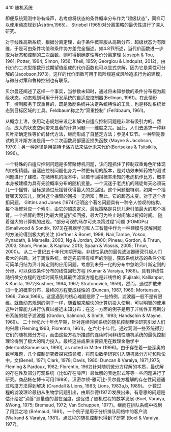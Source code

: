 4.10 随机系统

即便系统观测中带有噪声，若考虑将状态的条件概率分布作为“超级状态”，同样可以使用动态规划(Åström,1965)。 Striebel (1965)对分离策略的最优性进行了深入研究。

对于线性高斯系统，根据分离定理，由于条件概率服从高斯分布，超级状态为有限维，于是可由条件均值和条件协方差完全描述。如4.8节所述，当代价函数进一步取为状态和控制的二次函数，则可得到确定性等价分离定理 (Joseph & Tou, 1961; Potter, 1964; Simon, 1956; Theil, 1959; Georgiou & Lindquist, 2012)。由代价的二次型指数形式期望值组成的代价函数也可以显式求解，因为它是乘性可分解的(Jacobson,1973)。这样的代价函数可用于风险规避或风险追求行为的建模，与微分对策和鲁棒控制也有联系。

贝尔曼还阐述了这样一个事实，当参数未知时，通过将未知参数的条件分布视为超级状态，动态规划可用于开发系统的自适应控制器(Bellman, 1961)。在此情形下，控制服务于双重目的，既是激励系统并决定系统特性的工具，也是移动系统状态到目标区域的工具。Feldbaum称之为“双重控制” (Fel’dbaum, 1961)。

从概念上讲，使用动态规划来设定和解决自适应控制问题是非常有吸引力的。然而，庞大的状态空间带来显著的计算问题——维度之咒。因此，人们去追求一种非贝叶斯确定性等价的替代方法，继而形成了自整定方法；参见4.12节。一种早期尝试的贝叶斯方法是用一个二次函数局部逼近损失函数 (Mayne & Jacobson, 1970)；另一种途径是用蒙特卡洛方法来估计未来代价(Bertsekas & Tsitsiklis, 1996)。

一个特殊的自适应控制问题是多臂赌博机问题，该问题抓住了控制双重角色所体现的权衡精髓。自适应控制问题化身为一种更有用的版本，是对功效未知药物的测试问题进行了建模。在赌博机的版本中，以若干回报概率未知的老虎机作比方，概率本身被建模为具有先验概率分布的随机变量。一个沉迷于老虎机的赌徒每天必须玩儿一个摇臂，目标是通过玩摇臂获得最大的总回报。这个问题很特别，如果一个摇臂哪天没玩儿，就对这个摇臂的回报一无所知；至此，它的超态未变。对于这个折扣问题， Gittins and Jones (1974)证明这个著名问题具有一种令人惊叹的结构。每个摇臂对应一个索引，由它的超态定义，最优策略是只玩儿索引值最大的那个摇臂。一个摇臂的索引为最大期望折扣回报，最大可为终止时间除以折扣时间。
随着强大的计算机的出现，“部分可观的马尔可夫决策过程”问题 (POMDPs)(Smallwood & Sondik, 1973)在机器学习和人工智能中作为一种建模与求解问题的方法论得到极大的关注 (Geffner & Bonet, 1998; Nair,Tambe, Yokoo, Pynadath, & Marsella, 2003; Ng & Jordan, 2000; Pineau, Gordon, & Thrun, 2003; Shani, Pineau, & Kaplow, 2013; Spaan & Vlassis, 2005; Thrun, 2000)。
从二十世纪五十年代末期开始，非线性系统的最优滤波器研究引起人们极大的兴趣。对于离散系统，给定先前带有噪声的测量，获取系统状态的条件分布可简单归结为贝叶斯定则的应用问题。考虑到未归一化的分布中忽略贝叶斯定则的分母，可以获取条件分布的线性回归方程 (Kumar & Varaiya, 1986)。具有非线性随机微分方程的连续时间系统其最优滤波方程也是非线性的 (Fujisaki, Kallianpur, & Kunita, 1972;Kushner, 1964, 1967; Stratonovich, 1959)。然而，通过扩散未归一化的概率分布，最终的方程变成线性的 (Duncan, 1967, 1969; Mortensen, 1966; Zakai,1969)。这里遇到的核心难题是除了一些特例，滤波器一般不是有限维。就像动态规划的例子一样，随着越来越快的计算机投入使用，可以明智的使用这种计算能力进行仿真以接近未知分布；在这一方面的例子是用于非线性非高斯分布系统的粒子滤波器 (Gordon, Salmond, & Smith, 1993; Handschin & Mayne, 1969)。
二十世纪六十年代早期，针对连续时间系统的随机控制理论研究引发人们的兴趣 (Fleming,1963; Florentin, 1961)。在六七十年代，通过观测一些系统得到它们的随机微分方程，而由这些方程所描述的连续时间非线性随机系统的最优控制理论得到了极大的精力投入。最终这些成果主要应用在数理金融学中(Merton&Samuelson, 1990), as noted in Mitter (1996)。由于存在着一些深奥的数学难题，几个控制研究者探究该领域，将前沿数学研究引入随机微分方程和鞅论中。文(Beneš, 1971; Clark, 1978; Davis, 1980; Duncan & Varaiya, 1971,1975; Fleming & Pardoux, 1982; Florentin, 1962)针对随机微分方程解的本质，最优解的存在性及部分可观系统（比如存在噪声）最优解的表达形式等等一些问题进行了研究。商品帐在博卡可用(1989)。汉密尔顿-雅可比-贝尔曼方程解的存在性问题通过粘度方法得到解决 (Crandall & Lions, 1983; Lions, 1983a,b, 1989)。
计数过程的滤波理论最初从生物学问题引出，由斯奈德(1972)发展出来。有意思的问题是估计给定“滴答”测量值的潜在强度。这促进了随机过程的数学发展 (Boel, Varaiya, &Wong, 1975; Bremaud, 1972; Van Schuppen, 1977)。继而在排队系统中找到了用武之地 (Brémaud, 1981)。一个例子是用于分析排队网络中的客户流 (Walrand & Varaiya, 1981)。点过程的随机控制也得到了研究 (Boel & Varaiya, 1977)。
